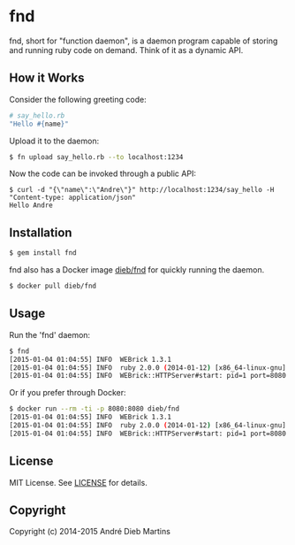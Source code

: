 # fnd

fnd, short for "function daemon", is a daemon program capable of storing
and running ruby code on demand. Think of it as a dynamic API.

## How it Works

Consider the following greeting code:

```ruby
# say_hello.rb
"Hello #{name}"
```

Upload it to the daemon:

```bash
$ fn upload say_hello.rb --to localhost:1234
```

Now the code can be invoked through a public API:

    $ curl -d "{\"name\":\"Andre\"}" http://localhost:1234/say_hello -H "Content-type: application/json"
    Hello Andre



## Installation

```bash
$ gem install fnd
```

fnd also has a Docker image [dieb/fnd](https://registry.hub.docker.com/u/dieb/fnd/) for
quickly running the daemon.

```bash
$ docker pull dieb/fnd
```

## Usage

Run the 'fnd' daemon:

```bash
$ fnd
[2015-01-04 01:04:55] INFO  WEBrick 1.3.1
[2015-01-04 01:04:55] INFO  ruby 2.0.0 (2014-01-12) [x86_64-linux-gnu]
[2015-01-04 01:04:55] INFO  WEBrick::HTTPServer#start: pid=1 port=8080
```

Or if you prefer through Docker:

```bash
$ docker run --rm -ti -p 8080:8080 dieb/fnd
[2015-01-04 01:04:55] INFO  WEBrick 1.3.1
[2015-01-04 01:04:55] INFO  ruby 2.0.0 (2014-01-12) [x86_64-linux-gnu]
[2015-01-04 01:04:55] INFO  WEBrick::HTTPServer#start: pid=1 port=8080
```

## License

MIT License. See [LICENSE](https://github.com/dieb/fnd/blob/master/LICENSE) for details.

## Copyright

Copyright (c) 2014-2015 André Dieb Martins
